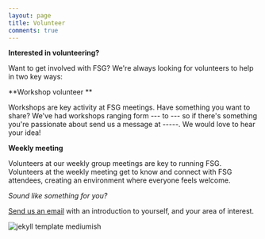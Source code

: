 ```yaml
---
layout: page
title: Volunteer
comments: true
---
```


**Interested in volunteering?**

Want to get involved with FSG? We're always looking for volunteers to help in two key ways:

**Workshop volunteer **

Workshops are key activity at FSG meetings. Have something you want to share? We've had workshops ranging form --- to --- so if there's something you're passionate about send us a message at -----. We would love to hear your idea!

**Weekly meeting**

Volunteers at our weekly group meetings are key to running FSG. Volunteers at the weekly meeting get to know and connect with FSG attendees, creating an environment where everyone feels welcome.

*Sound like something for you?*

[Send us an email]({{site.baseurl}}/about) with an introduction to yourself, and your area of interest.

![jekyll template mediumish]({{site.baseurl}}/assets/images/theme4.jpg)

